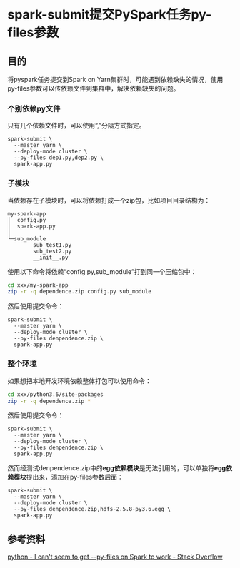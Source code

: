 # spark-submit提交PySpark任务py-files参数

## 目的

将pyspark任务提交到Spark on Yarn集群时，可能遇到依赖缺失的情况，使用py-files参数可以传依赖文件到集群中，解决依赖缺失的问题。

### 个别依赖py文件

只有几个依赖文件时，可以使用“,”分隔方式指定。

```
spark-submit \
  --master yarn \
  --deploy-mode cluster \
  --py-files dep1.py,dep2.py \
  spark-app.py
```

### 子模块

当依赖存在子模块时，可以将依赖打成一个zip包，比如项目目录结构为：

```
my-spark-app
│  config.py
│  spark-app.py
│
└─sub_module
        sub_test1.py
        sub_test2.py
        __init__.py
```

使用以下命令将依赖“config.py,sub_module”打到同一个压缩包中：

```bash
cd xxx/my-spark-app
zip -r -q dependence.zip config.py sub_module
```

然后使用提交命令：

```
spark-submit \
  --master yarn \
  --deploy-mode cluster \
  --py-files denpendence.zip \
  spark-app.py
```

### 整个环境

如果想把本地开发环境依赖整体打包可以使用命令：

```bash
cd xxx/python3.6/site-packages
zip -r -q dependence.zip *
```

然后使用提交命令：

```
spark-submit \
  --master yarn \
  --deploy-mode cluster \
  --py-files denpendence.zip \
  spark-app.py
```

然而经测试denpendence.zip中的**egg依赖模块**是无法引用的，可以单独将**egg依赖模块**提出来，添加在py-files参数后面：

```
spark-submit \
  --master yarn \
  --deploy-mode cluster \
  --py-files denpendence.zip,hdfs-2.5.8-py3.6.egg \
  spark-app.py
```

## 参考资料

[python - I can't seem to get --py-files on Spark to work - Stack Overflow](https://stackoverflow.com/questions/36461054/i-cant-seem-to-get-py-files-on-spark-to-work)